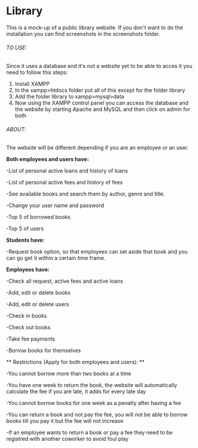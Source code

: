 # Library

This is a mock-up of a public library website. If you don't want to do the installation you can find screenshots in the screenshots folder.

###### TO USE: 

Since it uses a database and it's not a website yet to be able to acces it you need to follow this steps: 
1. Install XAMPP
2. In the xampp>htdocs folder put all of this except for the folder library
3. Add the folder library to xampp>mysql>data 
4. Now using the XAMPP control panel you can access the database and the website by starting Apache and MySQL and then click on admin for both

###### ABOUT:

The website will be different depending if you are an employee or an user.

**Both employees and users have:** 

  -List of personal active loans and history of loans
  
  -List of personal active fees and history of fees
  
  -See available books and search them by author, genre and title.
  
  -Change your user name and password
  
  -Top 5 of borrowed books
  
  -Top 5 of users
  
**Students have:**

  -Request book option, so that employees can set aside that book and you can go get it within a certain time frame.

**Employees have:**

  -Check all request, active fees and active loans
  
  -Add, edit or delete books
  
  -Add, edit or delete users 
  
  -Check in books
  
  -Check out books
  
  -Take fee payments 
  
  -Borrow books for themselves 
  
 ** Restrictions (Apply for both employees and users): **
 
  -You cannot borrow more than two books at a time
  
  -You have one week to return the book, the website will automatically calculate the fee if you are late, it adds for every late day
  
  -You cannot borrow books for one week as a penalty after having a fee
  
  -You can return a book and not pay the fee, you will not be able to borrow books till you pay it but the fee will not increase
  
  -If an employee wants to return a book or pay a fee they need to be registred with another coworker to avoid foul play
  
